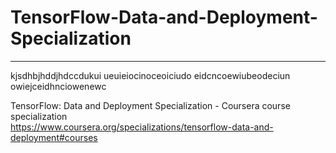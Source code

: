 # TensorFlow-Data-and-Deployment-Specialization
*************************************************************

kjsdhbjhddjhdccdukui
ueuieiocinoceoiciudo
eidcncoewiubeodeciun
owiejceidhnciowenewc


TensorFlow: Data and Deployment Specialization - Coursera course specialization   
https://www.coursera.org/specializations/tensorflow-data-and-deployment#courses


